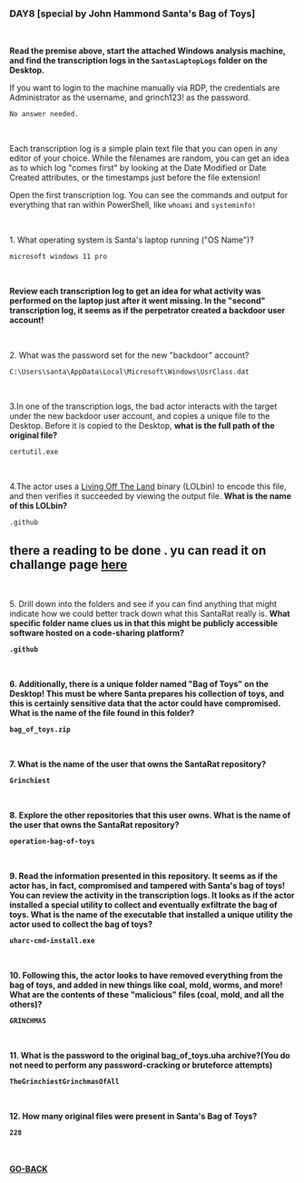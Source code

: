 <h3 align="left">DAY8 [special by John Hammond Santa's Bag of Toys]
</h3>
<br>
<b><p align="left">Read the premise above, start the attached Windows analysis machine, and find the transcription logs in the <code>SantasLaptopLogs</code> folder on the Desktop.<p></b>
<p>If you want to login to the machine manually via RDP, the credentials are Administrator as the username, and grinch123! as the password.</p>
  
```
No answer needed.
```
<br>
<p>Each transcription log is a simple plain text file that you can open in any editor of your choice. While the filenames are random, you can get an idea as to which log "comes first" by looking at the Date Modified or Date Created attributes, or the timestamps just before the file extension!</p>
<p>Open the first transcription log. You can see the commands and output for everything that ran within PowerShell, like <code>whoami</code> and <code>systeminfo!</code> </p>
<br>
<p align="left">1. What operating system is Santa's laptop running ("OS Name")?</p>
  
```
microsoft windows 11 pro
```
<br>
<p><b>Review each transcription log to get an idea for what activity was performed on the laptop just after it went missing. In the "second" transcription log, it seems as if the perpetrator created a backdoor user account!</b></p>
<br>
<p align="left">2. What was the password set for the new "backdoor" account?</p>
  
```
C:\Users\santa\AppData\Local\Microsoft\Windows\UsrClass.dat
```
<br>
<p align="left">3.In one of the transcription logs,  the bad actor interacts with the target under the new backdoor user account, and copies a unique file to the Desktop. Before it is copied to the Desktop, <b>what is the full path of the original file?</b></p>
  
```
certutil.exe
```
<br>
<p align="left">4.The actor uses a <a href="https://lolbas-project.github.io/lolbas/Binaries/Certutil/">Living Off The Land</a> binary (LOLbin) to encode this file, and then verifies it succeeded by viewing the output file. <b>What is the name of this LOLbin?</b></p>
  
```
.github
```

<h2>there a reading to be done . yu can read it on challange page <a href="https://tryhackme.com/room/adventofcyber3">here</a></h2>
<br>
<p align="left">5. Drill down into the folders and see if you can find anything that might indicate how we could better track down what this SantaRat really is. <b>What specific folder name clues us in that this might be publicly accessible software hosted on a code-sharing platform?<b></p>
  
```
.github
```
<br>
<p align="left">6. Additionally, there is a unique folder named "Bag of Toys" on the Desktop! This must be where Santa prepares his collection of toys, and this is certainly sensitive data that the actor could have compromised. <b>What is the name of the file found in this folder?</b></p>
  
```
bag_of_toys.zip
```
<br>
<p align="left">7. <b>What is the name of the user that owns the SantaRat repository?</b></p>
  
```
Grinchiest
```
<br>
<p align="left">8. Explore the other repositories that this user owns. <b>What is the name of the user that owns the SantaRat repository?</b></p>
  
```
operation-bag-of-toys
```
<br>
<p align="left">9. Read the information presented in this repository. It seems as if the actor has, in fact, compromised and tampered with Santa's bag of toys! You can review the activity in the transcription logs. It looks as if the actor installed a special utility to collect and eventually exfiltrate the bag of toys. <b>What is the name of the executable that installed a unique utility the actor used to collect the bag of toys?</b>
</p>
  
```
uharc-cmd-install.exe
```
<br>
<p align="left">10. Following this, the actor looks to have removed everything from the bag of toys, and added in new things like coal, mold, worms, and more! <b>What are the contents of these "malicious" files (coal, mold, and all the others)?</b><p>
  
```
GRINCHMAS
```
<br>
  <p align="left">11. <b>What is the password to the original bag_of_toys.uha archive?</b>(You do not need to perform any password-cracking or bruteforce attempts)<p>
  
```
TheGrinchiestGrinchmasOfAll
```
<br>
  <p align="left">12. <b>How many original files were present in Santa's Bag of Toys?</b><p>
  
```
228
```
<br><br>
<a href="https://github.com/n00bcooD3R/advent-of-cyber3">GO-BACK</a>



  
